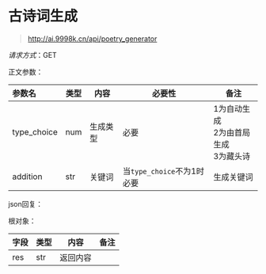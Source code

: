 # 古诗词生成

> http://ai.9998k.cn/api/poetry_generator

*请求方式*：GET

正文参数：

| 参数名      | 类型 | 内容     | 必要性 | 备注 |
| :---------- | ---- | -------- | ------ | ---- |
| type_choice | num  | 生成类型 | 必要 | 1为自动生成<br />2为由首局生成<br />3为藏头诗 |
| addition | str | 关键词 | 当`type_choice`不为1时必要 | 生成关键词 |

json回复：

根对象：

| 字段 | 类型 | 内容     | 备注 |
| ---- | ---- | -------- | ---- |
| res  | str  | 返回内容 |      |
